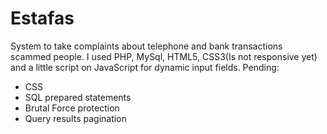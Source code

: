 # Estafas
System to take complaints about telephone and bank transactions scammed people.
I used PHP, MySql, HTML5, CSS3(Is not responsive yet) and a little script on JavaScript for dynamic input fields.
Pending:
* CSS
* SQL prepared statements
* Brutal Force protection
* Query results pagination
